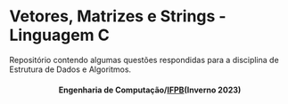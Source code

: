 # Vetores, Matrizes e Strings - Linguagem C
Repositório contendo algumas questões respondidas para a disciplina de Estrutura de Dados e Algoritmos.

<h4 align="center"> Engenharia de Computação/<a href="https://www.ifpb.edu.br/">IFPB</a>(Inverno 2023) </h4>
